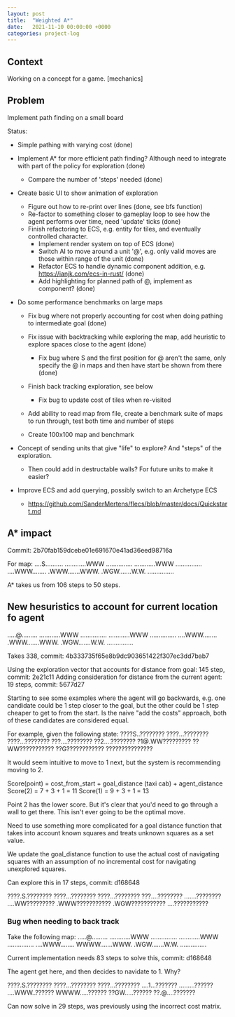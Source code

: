 ```yaml
---
layout: post
title:  "Weighted A*"
date:   2021-11-10 00:00:00 +0000
categories: project-log
---
```


## Context

Working on a concept for a game.
[mechanics]

## Problem

Implement path finding on a small board

Status:

* Simple pathing with varying cost (done)
* Implement A* for more efficient path finding? Although need to integrate with part of the policy for exploration (done)
  * Compare the number of 'steps' needed (done)
* Create basic UI to show animation of exploration
  * Figure out how to re-print over lines (done, see bfs function)
  * Re-factor to something closer to gameplay loop to see how the agent performs over time, need 'update' ticks (done)
  * Finish refactoring to ECS, e.g. entity for tiles, and eventually controlled character.
    * Implement render system on top of ECS (done)
    * Switch AI to move around a unit '@', e.g. only valid moves are those within range of the unit (done)
    * Refactor ECS to handle dynamic component addition, e.g. https://ianjk.com/ecs-in-rust/ (done)
    * Add highlighting for planned path of @, implement as component? (done)
* Do some performance benchmarks on large maps
  * Fix bug where not properly accounting for cost when doing pathing to intermediate goal (done)
  * Fix issue with backtracking while exploring the map, add heuristic to explore spaces close to the agent (done)
    * Fix bug where S and the first position for @ aren't the same, only specify the @ in maps and then have start be shown from there (done)
  * Finish back tracking exploration, see below
    * Fix bug to update cost of tiles when re-visited



  * Add ability to read map from file, create a benchmark suite of maps to run through, test both time and number of steps
  * Create 100x100 map and benchmark

* Concept of sending units that give "life" to explore? And "steps" of the exploration.
  * Then could add in destructable walls? For future units to make it easier?
* Improve ECS and add querying, possibly switch to an Archetype ECS
  * https://github.com/SanderMertens/flecs/blob/master/docs/Quickstart.md

## A* impact

Commit: 2b70fab159dcebe01e691670e41ad36eed98716a

For map:
....S..........
............WWW
...............
............WWW
...............
....WWW........
.WWW.......WWW.
.WGW.......W.W.
...............

A* takes us from 106 steps to 50 steps.

## New hesuristics to account for current location fo agent

.....@.........
............WWW
...............
............WWW
...............
....WWW........
.WWW.......WWW.
.WGW.......W.W.
...............

Takes 338, commit: 4b333735f65e8b9dc903651422f307ec3dd7bab7

Using the exploration vector that accounts for distance from goal: 145 step, commit: 2e21c11
Adding consideration for distance from the current agent: 19 steps, commit: 5677d27

Starting to see some examples where the agent will go backwards, e.g. one candidate could be 1 step closer to the goal, but the other could be 1 step cheaper to get to from the start. Is the naive "add the costs" approach, both of these candidates are considered equal.

For example, given the following state:
????S..????????
????...????????
????...????????
???....????????
??2....????????
?1@.WW?????????
??WW???????????
??G????????????
???????????????

It would seem intuitive to move to 1 next, but the system is recommending moving to 2.

Score(point) = cost_from_start + goal_distance (taxi cab) + agent_distance
Score(2) = 7 + 3 + 1 = 11
Score(1) = 9 + 3 + 1 = 13

Point 2 has the lower score. But it's clear that you'd need to go through a wall to get there. This isn't ever going to be the optimal move.

Need to use something more complicated for a goal distance function that takes into account known squares and treats unknown squares as a set value.

We update the goal_distance function to use the actual cost of navigating squares with an assumption of no incremental cost for navigating unexplored squares.

Can explore this in 17 steps, commit: d168648

????.S.????????
????...????????
????...????????
???....????????
.......????????
....WW?????????
.WWW???????????
.WGW???????????
....???????????

### Bug when needing to back track

Take the following map:
.....@.........
............WWW
...............
............WWW
...............
....WWW........
WWWW.......WWW.
.WGW.......W.W.
...............

Current implementation needs 83 steps to solve this, commit: d168648

The agent get here, and then decides to navidate to 1. Why?

????.S.????????
????...????????
????...????????
....1...???????
.........??????
....WWW..??????
WWWW.....??????
??GW.....??????
??.@....???????

Can now solve in 29 steps, was previously using the incorrect cost matrix.
